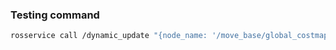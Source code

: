 ### Testing command

```bash
rosservice call /dynamic_update "{node_name: '/move_base/global_costmap/inflation_layer/', config_name: 'inflation_radius', config_type: 'float', new_cnofig: '40.0'}"
```


